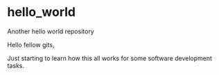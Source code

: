 # hello_world
Another hello world repository

Hello fellow gits,

Just starting to learn how this all works for some software development tasks.

